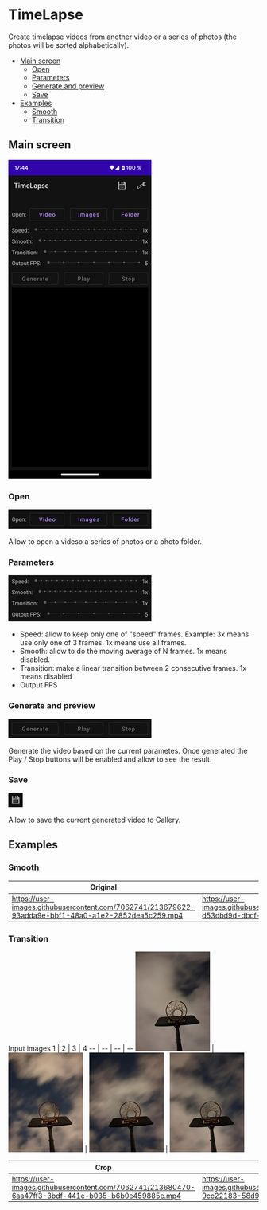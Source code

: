 # TimeLapse

Create timelapse videos from another video or a series of photos (the photos will be sorted alphabetically).

* [Main screen](#main-screen)
  * [Open](#open)
  * [Parameters](#parameters)
  * [Generate and preview](#generate-and-preview)
  * [Save](#save)
* [Examples](#examples)
  * [Smooth](#smooth)
  * [Transition](#transition)

## Main screen
![](screenshots/main_screen_small.jpg)


### Open
![](screenshots/source.jpg)

Allow to open a videso a series of photos or a photo folder.

### Parameters
![](screenshots/parameters.jpg)

* Speed: allow to keep only one of "speed" frames. Example: 3x means use only one of 3 frames. 1x means use all frames.
* Smooth: allow to do the moving average of N frames. 1x means disabled.
* Transition: make a linear transition between 2 consecutive frames. 1x means disabled
* Output FPS

### Generate and preview
![](screenshots/generate.jpg)

Generate the video based on the current parametes.
Once generated the Play / Stop buttons will be enabled and allow to see the result.

### Save
![](screenshots/menu_save.jpg)

Allow to save the current generated video to Gallery.

## Examples

### Smooth

Original | Smooth 10x
-- | --
https://user-images.githubusercontent.com/7062741/213679622-93adda9e-bbf1-48a0-a1e2-2852dea5c259.mp4 | https://user-images.githubusercontent.com/7062741/213680133-d53dbd9d-dbcf-4fb3-bee8-278dbb0bfc72.mp4

### Transition

Input images
1 | 2 | 3 | 4
-- | -- | -- | --
![](examples/transition/input_1_small.jpg) | ![](examples/transition/input_2_small.jpg) | ![](examples/transition/input_3_small.jpg) | ![](examples/transition/input_4_small.jpg)

Crop | No Crop
-- | --
https://user-images.githubusercontent.com/7062741/213680470-6aa47ff3-3bdf-441e-b035-b6b0e459885e.mp4 |  https://user-images.githubusercontent.com/7062741/213680565-9cc22183-58d9-485b-99c0-36a1046e2c43.mp4
